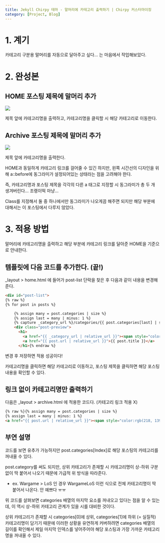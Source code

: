 ```yaml
---
title: Jekyll Chirpy 테마 - 말머리에 카테고리 출력하기 | Chirpy 커스터마이징
category: [Project, Blog]
---
```


# 1. 계기

카테고리 구분용 말머리를 자동으로 달아주고 싶다... 는 마음에서 작업해보았다.


# 2. 완성본

## HOME 포스팅 제목에 말머리 추가
<img src="https://user-images.githubusercontent.com/98504939/153746948-4083b38c-0225-48cb-a710-287f12dd84ed.png">

제목 앞에 카테고리명을 출력하고, 카테고리명을 클릭할 시 해당 카테고리로 이동한다.

## Archive 포스팅 제목에 말머리 추가
<img src="https://user-images.githubusercontent.com/98504939/153747051-13ae919a-fdc8-441a-8956-dffdcac997b1.png">

제목 앞에 카테고리명을 출력한다.

HOME과 동일하게 카테고리 링크를 걸어줄 수 있긴 하지만, 왼쪽 시간선의 디자인을 위해 a::before에 동그라미가 설정되어있는 상태라는 점을 고려해야 한다.

즉, 카테고리명과 포스팅 제목을 각각의 다른 a 태그로 지정할 시 동그라미가 총 두 개 생겨버린다... 조랭이떡 마냥...

Class를 지정해서 둘 중 하나에서만 동그라미가 나오게끔 해주면 되지만 해당 부분에 대해서는 이 포스팅에서 다루지 않았다.


# 3. 적용 방법

말머리에 카테고리명을 출력하고 해당 부분에 카테고리 링크를 달아준 HOME을 기준으로 안내한다.

## 템플릿에 다음 코드를 추가한다. (끝!)

_layout > home.html 에 들어가 post-list 단락을 찾은 후 다음과 같이 내용을 변경해준다.

```html
<div id="post-list">
{% raw %}
{% for post in posts %}

    {% assign many = post.categories | size %}
    {% assign last = many | minus: 1 %}
    {% capture _category_url %}/categories/{{ post.categories[last] | slugify | url_encode }}/{% endcapture %}
    <div class="post-preview">
      <h1>
        <a href="{{ _category_url | relative_url }}"><span style="color:rgb(218, 139, 139);">{{ post.categories[last] }} › </span></a>
        <a href="{{ post.url | relative_url }}">{{ post.title }}</a>
      </h1>{% endraw %}
```

변경 후 저장하면 적용 성공이다!

카테고리명을 클릭하면 해당 카테고리로 이동하고, 포스팅 제목을 클릭하면 해당 포스팅 내용을 확인할 수 있다.

## 링크 없이 카테고리명만 출력하기

다음은 _layout > archive.html 에 적용한 코드다. (카테고리 링크 적용 X)

```html
{% raw %}{% assign many = post.categories | size %}
{% assign last = many | minus: 1 %}
<a href="{{ post.url | relative_url }}"><span style="color:rgb(218, 139, 139);">{{ post.categories[last] }} › </span>{{ post.title }}</a>{% endraw %}
```


## 부연 설명

코드를 보면 유추가 가능하지만 post.categories[Index]로 해당 포스팅의 카테고리를 꺼내올 수 있다.

post.category를 써도 되지만, 상위 카테고리가 존재할 시 카테고리명이 상-하위 구분없이 딱 붙어서 나오기 때문에 가급적 위 방식을 따라준다.

- ex. Wargame > LoS 인 경우 WargameLoS 이런 식으로 전체 카테고리명이 딱 붙어서 나온다. 안 예쁘다 ㅠㅠ

위 코드를 살펴보면 categories 배열의 마지막 요소를 꺼내오고 있다는 점을 알 수 있는데, 이 역시 상-하위 카테고리 관계가 있을 시를 대비한 것이다.

상위 카테고리가 존재할 시 categories[0]에 상위, categories[1]에 하위 (= 실질적) 카테고리명이 담기기 때문에 이러한 상황을 유연하게 커버하려면 categories 배열의 길이를 확인해서 제일 마지막 인덱스를 넣어주어야 해당 포스팅과 가장 가까운 카테고리명을 꺼내올 수 있다.